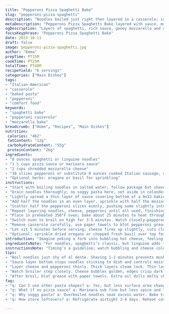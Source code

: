 ```yaml
---
title: "Pepperoni Pizza Spaghetti Bake"
slug: "pepperoni-pizza-spaghetti"
description: "Noodles boiled just right then layered in a casserole; sauce spread thin over the bottom first. Cheese whispers between layers alongside pepperoni slices stacked generously. Baked until bubbling, the broiler hits the cheese with that golden glow — watch the pepperoni closely or it scorches fast. Blot out grease, serve hot. Familiar pizza flavors meet pasta comfort. Modest prep that yields layered, cheesy heat with crunchy pepperoni edges and saucy noodles in every forkful."
metaDescription: "Pepperoni Pizza Spaghetti Bake layered with sauce, mozzarella, pepperoni. Oven bake then broil for crisp edges and melty cheese in 40 minutes total."
ogDescription: "Layers of spaghetti, rich sauce, gooey mozzarella and crisp pepperoni bake then broil for crunchy edges. Italian-American comfort with punch."
focusKeyphrase: "Pepperoni Pizza Spaghetti Bake"
date: 2025-10-11
draft: false
image: pepperoni-pizza-spaghetti.jpg
author: "Emma"
prepTime: PT15M
cookTime: PT25M
totalTime: PT40M
recipeYield: "6 servings"
categories: ["Main Dishes"]
tags:
- "Italian-American"
- "casserole"
- "baked pasta"
- "pepperoni"
- "comfort food"
keywords:
- "spaghetti bake"
- "pepperoni casserole"
- "mozzarella bake"
breadcrumb: ["Home", "Recipes", "Main Dishes"]
nutrition: 
 calories: "462"
 fatContent: "12g"
 carbohydrateContent: "55g"
 proteinContent: "26g"
ingredients:
- "8 ounces spaghetti or linguine noodles"
- "1 ½ cups pizza sauce or marinara sauce"
- "2 cups shredded mozzarella cheese"
- "30 slices pepperoni or substitute 8 ounces cooked Italian sausage, crumbled"
- "Optional herbs: oregano or basil for sprinkling"
instructions:
- "Start with boiling noodles in salted water; follow package but shave off 1-2 minutes so al dente holds up during bake."
- "Drain noodles thoroughly; no soggy pasta here, set aside in colander while prepping casserole."
- "Lightly spread a thin layer of sauce covering bottom of a 9x13 baking dish — this keeps noodles from sticking and adds moisture."
- "Add half the noodles in an even layer, sprinkle with half the mozzarella — don’t drown it, keep layers visible."
- "Scatter half the pepperoni slices evenly, pushing some slightly into cheese to meld flavors."
- "Repeat layering noodles, cheese, pepperoni until all used, finishing with cheese on top for browning focus."
- "Place in preheated 350°F oven; bake about 25 minutes to heat through, sauce bubbling at edges – check early if your oven runs hot."
- "Switch oven to broil on high for 3-5 minutes. Watch closely—pepperoni edges should crisp, cheese bubble dark gold, not blackened."
- "Remove casserole carefully, use paper towels to blot pepperoni grease gently — excess oil dulls that melty cheese experience."
- "Let sit 5 minutes before serving; cheese firms up slightly, cuts cleaner, layers settle."
- "Optional: sprinkle dried oregano or chopped fresh basil over top for fresh lift."
introduction: "Imagine poking a fork into bubbling hot cheese, feeling resistance then gooey stretch, porky pepperoni edges crowned with crisp. Not your usual spaghetti dinner—layers rather than tossed. A casserole riff on pizza, but you don’t mix sauce with noodles beforehand, that’ll make the bake soggy, mushy. Sauce’s placement at bottom provides moisture steam. Learned from past tries: over-boiled noodles turn gluey mush here. Better al dente — pasta keeps structure through oven heat. Broiling’s crucial; it’s the golden crown, turning cheese snappy and pepperoni edges curling dark cherry red, not black burnt. A quick blotting trick saves that greasy slip-slide. You’ll see layered heat with pepperoni rich in every bite, cheese strings pulling, pasta firm yet yielding."
ingredientsNote: "For noodles, spaghetti’s classic, but linguine adds texture bite worth a try. Boil with just enough salt, mimics sea spray, boosts bland pasta’s life. Use pizza sauce over marinara for intense tomato flavor and spices; swap if aiming milder. Mozzarella’s key, whole-milk recommended for cream and melt — part-skim yields drier top. Pepperoni’s original meat here, but crumbled spicy Italian sausage offers warm crumble variations and less grease runoff. Herbs optional but fresh oregano or basil cuts richness, brightens. If you only have pre-shredded cheese, toss with powdered anti-caking agent to prevent clumps during layering. Drain noodles well—excess water ruins bake consistency. Keep layers modest; piling too thick traps moisture and dulls crispy top development. Use a shallow baking dish; too deep sacrifices browning."
instructionsNote: "Timing’s a guideline; watch bubbling and cheese color over strict minutes. Pasta’s cooked al dente before assembly — that’s your baseline texture. Layering matters: sauce first, like a wet barrier prevents noodles sticking to dish and keeps moisture controlled. Cheese and pepperoni in thin layers; thick coating steam-traps and gets rubbery. Bake at 350° until heat makes sauce bubble at edges — signals internal hotness. Switch to broil for cheese caramelization and pepperoni edges curling lacy crisp. Broiling’s a staring contest; steam and smell help judge doneness. Too long means burnt pepperoni bitterness. Blot grease after broil with napkin—this cuts oil slick that weighs down flavors. Rest 5 minutes helps cheese firm up for cleaner slices and safer munching. Use oven mitts handling hot dish, stand clear from broiler heat to avoid burns. Follow these tips and watch each step’s visual and aroma cues, not just clocks."
tips:
- "Boil noodles just shy of al dente. Shaving 1-2 minutes prevents mush after oven heat. Pasta holds bite under sauce and cheese without turning gluey."
- "Sauce layer bottom stops noodles sticking to dish and controls moisture. Spread thin. Thickness traps steam causing sogginess; thin barrier works best."
- "Layer cheese and pepperoni thinly. Thick layers steam lock. Thin layers meld flavors better. Press pepperoni slightly into cheese for fusion under heat."
- "Watch broiler step closely. Cheese bubbles golden, edges crisp dark cherry red. Too long burns pepperoni bitterness. Steam and smell tell doneness better than clock."
- "After broil, blot grease with paper towels. Extra oil dulls melty cheese experience and drips messy. Blotting tightens texture without losing heat or flavor."
faq:
- "q: Can I use other pasta shapes? a: Yes, but less surface area changes bake texture. Linguine works well too, adds bite. Avoid super thick shapes, bakes uneven."
- "q: What if no pizza sauce? a: Marinara sub fine but less spice and tomato punch. Adding a sprinkle of Italian seasoning helps mimic intensity lost."
- "q: Why soggy pasta? a: Overboiled noodles soak excess water. Bake traps all moisture. Drain very well; dry noodles hold separation not glue. Layering thin helps."
- "q: How store leftovers? a: Refrigerate airtight 3-4 days. Reheat covered to keep moist. Freeze in portioned containers, thaw overnight. Texture changes but flavor holds."

---
```

